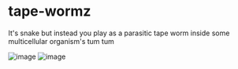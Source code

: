 # tape-wormz
It's snake but instead you play as a parasitic tape worm inside some multicellular organism's tum tum

![image](https://user-images.githubusercontent.com/79044047/144054489-4800f38e-73e7-41b6-b945-42c93179413d.png)
![image](https://user-images.githubusercontent.com/79044047/144054563-56d9ac76-de21-4f46-8104-c7f0781d87a1.png)
